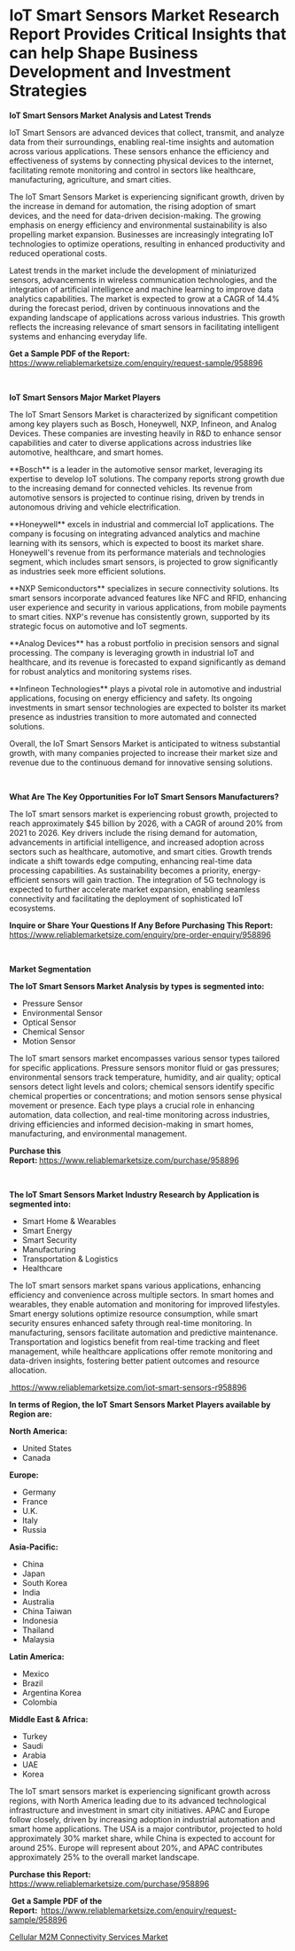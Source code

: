 <p><h1>IoT Smart Sensors Market Research Report Provides Critical Insights that can help Shape Business Development and Investment Strategies</h1></p><p><strong>IoT Smart Sensors Market Analysis and Latest Trends</strong></p>
<p><p>IoT Smart Sensors are advanced devices that collect, transmit, and analyze data from their surroundings, enabling real-time insights and automation across various applications. These sensors enhance the efficiency and effectiveness of systems by connecting physical devices to the internet, facilitating remote monitoring and control in sectors like healthcare, manufacturing, agriculture, and smart cities.</p><p>The IoT Smart Sensors Market is experiencing significant growth, driven by the increase in demand for automation, the rising adoption of smart devices, and the need for data-driven decision-making. The growing emphasis on energy efficiency and environmental sustainability is also propelling market expansion. Businesses are increasingly integrating IoT technologies to optimize operations, resulting in enhanced productivity and reduced operational costs.</p><p>Latest trends in the market include the development of miniaturized sensors, advancements in wireless communication technologies, and the integration of artificial intelligence and machine learning to improve data analytics capabilities. The market is expected to grow at a CAGR of 14.4% during the forecast period, driven by continuous innovations and the expanding landscape of applications across various industries. This growth reflects the increasing relevance of smart sensors in facilitating intelligent systems and enhancing everyday life.</p></p>
<p><strong>Get a Sample PDF of the Report:&nbsp;</strong> <a href="https://www.reliablemarketsize.com/enquiry/request-sample/958896?utm_campaign=2744&utm_medium=2&utm_source=Github&utm_content=ia&utm_term=21032025&utm_id=iot-smart-sensors">https://www.reliablemarketsize.com/enquiry/request-sample/958896</a></p>
<p>&nbsp;</p>
<p><strong>IoT Smart Sensors Major Market Players</strong></p>
<p><p>The IoT Smart Sensors Market is characterized by significant competition among key players such as Bosch, Honeywell, NXP, Infineon, and Analog Devices. These companies are investing heavily in R&D to enhance sensor capabilities and cater to diverse applications across industries like automotive, healthcare, and smart homes.</p><p>**Bosch** is a leader in the automotive sensor market, leveraging its expertise to develop IoT solutions. The company reports strong growth due to the increasing demand for connected vehicles. Its revenue from automotive sensors is projected to continue rising, driven by trends in autonomous driving and vehicle electrification.</p><p>**Honeywell** excels in industrial and commercial IoT applications. The company is focusing on integrating advanced analytics and machine learning with its sensors, which is expected to boost its market share. Honeywell's revenue from its performance materials and technologies segment, which includes smart sensors, is projected to grow significantly as industries seek more efficient solutions.</p><p>**NXP Semiconductors** specializes in secure connectivity solutions. Its smart sensors incorporate advanced features like NFC and RFID, enhancing user experience and security in various applications, from mobile payments to smart cities. NXP's revenue has consistently grown, supported by its strategic focus on automotive and IoT segments.</p><p>**Analog Devices** has a robust portfolio in precision sensors and signal processing. The company is leveraging growth in industrial IoT and healthcare, and its revenue is forecasted to expand significantly as demand for robust analytics and monitoring systems rises.</p><p>**Infineon Technologies** plays a pivotal role in automotive and industrial applications, focusing on energy efficiency and safety. Its ongoing investments in smart sensor technologies are expected to bolster its market presence as industries transition to more automated and connected solutions.</p><p>Overall, the IoT Smart Sensors Market is anticipated to witness substantial growth, with many companies projected to increase their market size and revenue due to the continuous demand for innovative sensing solutions.</p></p>
<p>&nbsp;</p>
<p><strong>What Are The Key Opportunities For IoT Smart Sensors Manufacturers?</strong></p>
<p><p>The IoT smart sensors market is experiencing robust growth, projected to reach approximately $45 billion by 2026, with a CAGR of around 20% from 2021 to 2026. Key drivers include the rising demand for automation, advancements in artificial intelligence, and increased adoption across sectors such as healthcare, automotive, and smart cities. Growth trends indicate a shift towards edge computing, enhancing real-time data processing capabilities. As sustainability becomes a priority, energy-efficient sensors will gain traction. The integration of 5G technology is expected to further accelerate market expansion, enabling seamless connectivity and facilitating the deployment of sophisticated IoT ecosystems.</p></p>
<p><strong>Inquire or Share Your Questions If Any Before Purchasing This Report:</strong> <a href="https://www.reliablemarketsize.com/enquiry/pre-order-enquiry/958896?utm_campaign=2744&utm_medium=2&utm_source=Github&utm_content=ia&utm_term=21032025&utm_id=iot-smart-sensors">https://www.reliablemarketsize.com/enquiry/pre-order-enquiry/958896</a></p>
<p>&nbsp;</p>
<p><strong>Market Segmentation</strong></p>
<p><strong>The IoT Smart Sensors Market Analysis by types is segmented into:</strong></p>
<p><ul><li>Pressure Sensor</li><li>Environmental Sensor</li><li>Optical Sensor</li><li>Chemical Sensor</li><li>Motion Sensor</li></ul></p>
<p><p>The IoT smart sensors market encompasses various sensor types tailored for specific applications. Pressure sensors monitor fluid or gas pressures; environmental sensors track temperature, humidity, and air quality; optical sensors detect light levels and colors; chemical sensors identify specific chemical properties or concentrations; and motion sensors sense physical movement or presence. Each type plays a crucial role in enhancing automation, data collection, and real-time monitoring across industries, driving efficiencies and informed decision-making in smart homes, manufacturing, and environmental management.</p></p>
<p><strong>Purchase this Report:&nbsp;</strong><a href="https://www.reliablemarketsize.com/purchase/958896?utm_campaign=2744&utm_medium=2&utm_source=Github&utm_content=ia&utm_term=21032025&utm_id=iot-smart-sensors">https://www.reliablemarketsize.com/purchase/958896</a></p>
<p>&nbsp;</p>
<p><strong>The IoT Smart Sensors Market Industry Research by Application is segmented into:</strong></p>
<p><ul><li>Smart Home & Wearables</li><li>Smart Energy</li><li>Smart Security</li><li>Manufacturing</li><li>Transportation & Logistics</li><li>Healthcare</li></ul></p>
<p><p>The IoT smart sensors market spans various applications, enhancing efficiency and convenience across multiple sectors. In smart homes and wearables, they enable automation and monitoring for improved lifestyles. Smart energy solutions optimize resource consumption, while smart security ensures enhanced safety through real-time monitoring. In manufacturing, sensors facilitate automation and predictive maintenance. Transportation and logistics benefit from real-time tracking and fleet management, while healthcare applications offer remote monitoring and data-driven insights, fostering better patient outcomes and resource allocation.</p></p>
<p><a href="https://www.reliablemarketsize.com/iot-smart-sensors-r958896?utm_campaign=2744&utm_medium=2&utm_source=Github&utm_content=ia&utm_term=21032025&utm_id=iot-smart-sensors">&nbsp;https://www.reliablemarketsize.com/iot-smart-sensors-r958896</a></p>
<p><strong>In terms of Region, the IoT Smart Sensors Market Players available by Region are:</strong></p>
<p>
    <p> <strong> North America: </strong>
        <ul>
            <li>United States</li>
            <li>Canada</li>
        </ul>
        </p> 
    <p> <strong> Europe: </strong>
        <ul>
            <li>Germany</li>
            <li>France</li>
            <li>U.K.</li>
            <li>Italy</li>
            <li>Russia</li>
        </ul>
        </p> 
    <p> <strong> Asia-Pacific: </strong>
        <ul>
            <li>China</li>
            <li>Japan</li>
            <li>South Korea</li>
            <li>India</li>
            <li>Australia</li>
            <li>China Taiwan</li>
            <li>Indonesia</li>
            <li>Thailand</li>
            <li>Malaysia</li>
        </ul>
        </p> 
    <p> <strong> Latin America: </strong>
        <ul>
            <li>Mexico</li>
            <li>Brazil</li>
            <li>Argentina Korea</li>
            <li>Colombia</li>
        </ul>
        </p> 
    <p> <strong> Middle East & Africa: </strong>
        <ul>
            <li>Turkey</li>
            <li>Saudi</li>
            <li>Arabia</li>
            <li>UAE</li>
            <li>Korea</li>
        </ul>
    </p>
    </p>
<p><p>The IoT smart sensors market is experiencing significant growth across regions, with North America leading due to its advanced technological infrastructure and investment in smart city initiatives. APAC and Europe follow closely, driven by increasing adoption in industrial automation and smart home applications. The USA is a major contributor, projected to hold approximately 30% market share, while China is expected to account for around 25%. Europe will represent about 20%, and APAC contributes approximately 25% to the overall market landscape.</p></p>
<p><strong>Purchase this Report: </strong><a href="https://www.reliablemarketsize.com/purchase/958896?utm_campaign=2744&utm_medium=2&utm_source=Github&utm_content=ia&utm_term=21032025&utm_id=iot-smart-sensors">https://www.reliablemarketsize.com/purchase/958896</a></p>
<p>&nbsp;<strong>Get a Sample PDF of the Report:&nbsp;&nbsp;</strong><a href="https://www.reliablemarketsize.com/enquiry/request-sample/958896?utm_campaign=2744&utm_medium=2&utm_source=Github&utm_content=ia&utm_term=21032025&utm_id=iot-smart-sensors">https://www.reliablemarketsize.com/enquiry/request-sample/958896</a></p>
<p><strong></strong></p>
<p><p><a href="https://github.com/carendesrochers299/Market-Research-Report-List-1/blob/main/cellular-m2m-connectivity-services-market.md?utm_campaign=2744&utm_medium=2&utm_source=Github&utm_content=ia&utm_term=21032025&utm_id=iot-smart-sensors">Cellular M2M Connectivity Services Market</a></p></p>